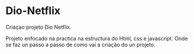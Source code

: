 # Dio-Netflix
Criaçao projeto Dio Netflix.


Projeto enfocado na practica na estructura do Html, css e javascript.
Onde se faz un passo a passo de como vai a criação do un projeto.